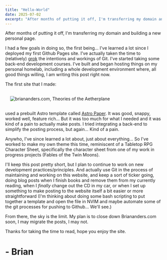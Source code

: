 ```yaml
---
title: "Hello-World"
date: 2025-07-02
excerpt: "After months of putting it off, I'm transferring my domain and building a new personal page."
---
```


After months of putting it off, I'm transferring my domain and building a new personal page.


I had a few goals in doing so, the first being... I've learned a lot since I deployed my first Github Pages site. I've actually taken the time to (relatively) [grok](https://en.wikipedia.org/wiki/Grok_(disambiguation)) the intentions and workings of Git. I've started taking some back-end development courses. I've built and began hosting things on my personal homelab, including a whole development environment where, all good things willing, I am writing this post right now.


The first site that I made:

<img src="/oldsite.png" alt="briananders.com, Theories of the Aetherplane" style="max-width: 400px; padding: 1rem;" /> 

used a prebuilt Astro template called [Astro Paper](https://github.com/satnaing/astro-paper). It was good, snappy, worked well, feature rich... But it was too much for what I needed and it was kind of a pain to actually make posts. I tried integrating a back-end to simplify the posting process, but again... Kind of a pain. 


Anywho, I've since learned a lot about, just about everything... So I've worked to make my own theme this time, reminiscent of a Tabletop RPG Character Sheet, specifically the character sheet from one of my work in progress projects (Fables of the Twin Moons).


I'll keep this post pretty short, but I plan to continue to work on new development practices/principles. And actually use Git in the process of maintaining and working on this website, and keep a sort of ticker going, doing blog posts when I finish books and remove them from my currently reading, when I *finally* change out the CD in my car, or when I set up something to make posting to the website itself a bit easier or more straightforward (I'm thinking about doing some bash scripting to put together a template and open the file in NVIM and maybe automate some of the git processes for pushing to Github... We'll see.)


From there, the sky is the limit. My plan is to close down Briananders.com soon, I may migrate the posts, I may not.


Thanks for taking the time to read, hope you enjoy the site.


# - Brian
